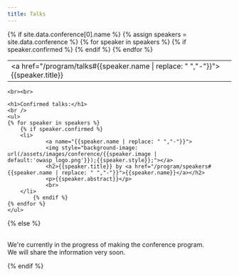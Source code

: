 ```yaml
---
title: Talks
---
```


<div class="keynote-full">

{% if site.data.conference[0].name %}
	{% assign speakers = site.data.conference %}
	<table>
	{% for speaker in speakers %}
		{% if speaker.confirmed %}
		<tr>
			<td><a href="/program/talks#{{speaker.name | replace: " ","-"}}">{{speaker.title}}</a></td>
		</tr>
		{% endif %}
	{% endfor %}
	</table>

	<br><br>

	<h1>Confirmed talks:</h1>
	<br />
	<ul>
	{% for speaker in speakers %}
		{% if speaker.confirmed %}
		<li>
        		<a name="{{speaker.name | replace: " ","-"}}">
        		<img style="background-image: url(/assets/images/conference/{{speaker.image | default:'owasp_logo.png'}});{{speaker.style}};"></a>
        		<h2>{{speaker.title}} by <a href="/program/speakers#{{speaker.name | replace: " ","-"}}">{{speaker.name}}</a></h2>
        		<p>{{speaker.abstract}}</p>
        		<br>
		</li>
      		{% endif %}
	{% endfor %}
	</ul>
{% else %}
  <p><br>
     We're currently in the progress of making the conference program.<br>
     We will share the information very soon.
  </p>
{% endif %}
</div>
